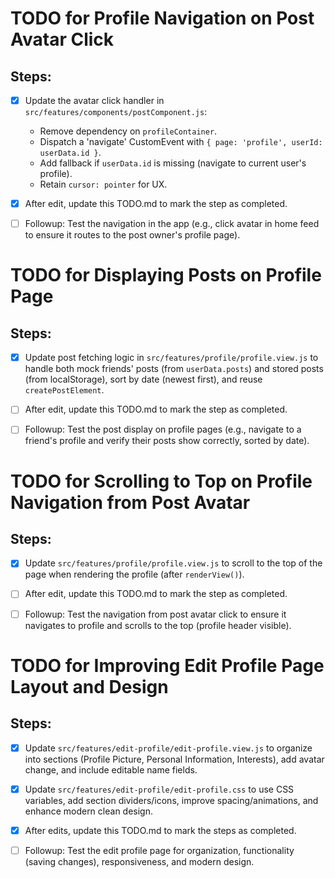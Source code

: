 # TODO for Profile Navigation on Post Avatar Click

## Steps:

- [x] Update the avatar click handler in `src/features/components/postComponent.js`:
  - Remove dependency on `profileContainer`.
  - Dispatch a 'navigate' CustomEvent with `{ page: 'profile', userId: userData.id }`.
  - Add fallback if `userData.id` is missing (navigate to current user's profile).
  - Retain `cursor: pointer` for UX.

- [x] After edit, update this TODO.md to mark the step as completed.

- [ ] Followup: Test the navigation in the app (e.g., click avatar in home feed to ensure it routes to the post owner's profile page).

# TODO for Displaying Posts on Profile Page

## Steps:

- [x] Update post fetching logic in `src/features/profile/profile.view.js` to handle both mock friends' posts (from `userData.posts`) and stored posts (from localStorage), sort by date (newest first), and reuse `createPostElement`.

- [ ] After edit, update this TODO.md to mark the step as completed.

- [ ] Followup: Test the post display on profile pages (e.g., navigate to a friend's profile and verify their posts show correctly, sorted by date).

# TODO for Scrolling to Top on Profile Navigation from Post Avatar

## Steps:

- [x] Update `src/features/profile/profile.view.js` to scroll to the top of the page when rendering the profile (after `renderView()`).

- [ ] After edit, update this TODO.md to mark the step as completed.

- [ ] Followup: Test the navigation from post avatar click to ensure it navigates to profile and scrolls to the top (profile header visible).

# TODO for Improving Edit Profile Page Layout and Design

## Steps:

- [x] Update `src/features/edit-profile/edit-profile.view.js` to organize into sections (Profile Picture, Personal Information, Interests), add avatar change, and include editable name fields.

- [x] Update `src/features/edit-profile/edit-profile.css` to use CSS variables, add section dividers/icons, improve spacing/animations, and enhance modern clean design.

- [x] After edits, update this TODO.md to mark the steps as completed.

- [ ] Followup: Test the edit profile page for organization, functionality (saving changes), responsiveness, and modern design.
